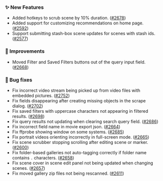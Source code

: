 ### ✨ New Features
* Added hotkeys to scrub scene by 10% duration. ([#2678](https://github.com/stashapp/stash/pull/2678))
* Added support for customizing recommendations on home page. ([#2592](https://github.com/stashapp/stash/pull/2592))
* Support submitting stash-box scene updates for scenes with stash ids. ([#2577](https://github.com/stashapp/stash/pull/2577))

### 🎨 Improvements
* Moved Filter and Saved Filters buttons out of the query input field. ([#2668](https://github.com/stashapp/stash/pull/2668))

### 🐛 Bug fixes
* Fix incorrect video stream being picked up from video files with embedded pictures. ([#2752](https://github.com/stashapp/stash/pull/2752))
* Fix fields disappearing after creating missing objects in the scrape dialog. ([#2702](https://github.com/stashapp/stash/pull/2702))
* Fix saved filters with uppercase characters not appearing in filtered results. ([#2698](https://github.com/stashapp/stash/pull/2698))
* Fix query results not updating when clearing search query field. ([#2686](https://github.com/stashapp/stash/pull/2686))
* Fix incorrect field name in movie export json. ([#2664](https://github.com/stashapp/stash/pull/2664))
* Fix ffprobe showing window on some systems. ([#2685](https://github.com/stashapp/stash/pull/2685))
* Fix portrait videos orienting incorrectly in full-screen mode. ([#2665](https://github.com/stashapp/stash/pull/2665)) 
* Fix scene scrubber stopping scrolling after editing scene or marker. ([#2600](https://github.com/stashapp/stash/pull/2600))
* Fix folder-based galleries not auto-tagging correctly if folder name contains `.` characters. ([#2658](https://github.com/stashapp/stash/pull/2658))
* Fix scene cover in scene edit panel not being updated when changing scenes. ([#2657](https://github.com/stashapp/stash/pull/2657))
* Fix moved gallery zip files not being rescanned. ([#2611](https://github.com/stashapp/stash/pull/2611))

